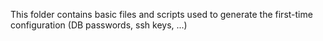 This folder contains basic files and scripts used to generate the first-time
configuration (DB passwords, ssh keys, ...)